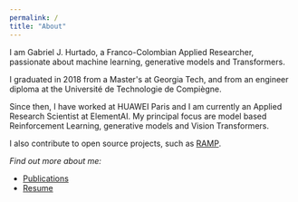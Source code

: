 ```yaml
---
permalink: /
title: "About"
---
```


I am Gabriel J. Hurtado, a Franco-Colombian Applied Researcher, passionate about machine learning, generative models and Transformers.

I graduated in 2018 from a Master's at Georgia Tech, and from an engineer diploma at the Université de Technologie de Compiègne.

Since then, I have worked at HUAWEI Paris and I am currently an Applied Research Scientist at ElementAI. My principal focus are model based Reinforcement Learning, generative models and Vision Transformers.

I also contribute to open source projects, such as [RAMP](https://github.com/paris-saclay-cds/ramp-workflow).

*Find out more about me:*
 -  [Publications](https://gabriel-hurtado.github.io/publications/)
 - [Resume](https://gabriel-hurtado.github.io/assets/pdfs/resume.pdf)
	